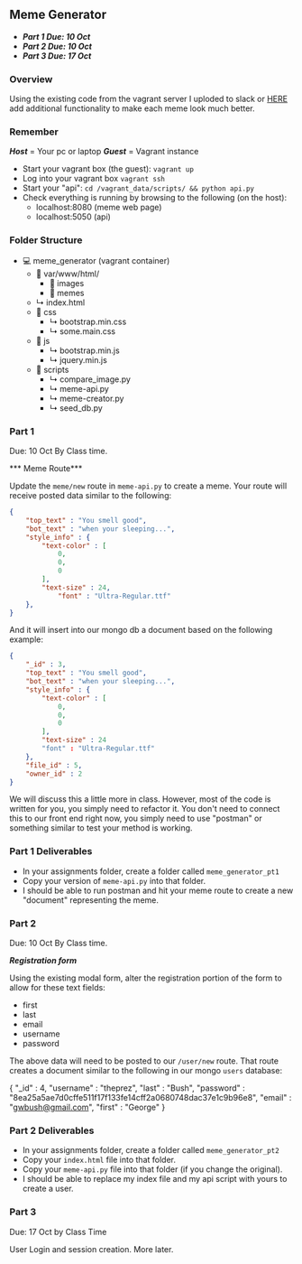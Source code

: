 
## Meme Generator

- ***Part 1 Due: 10 Oct***
- ***Part 2 Due: 10 Oct***
- ***Part 3 Due: 17 Oct***

### Overview

Using the existing code from the vagrant server I uploded to slack or [HERE](https://github.com/rugbyprof/4443-Internet-Programming/blob/master/Assignments/05-Meme_Generator/meme_generator.zip) add additional functionality to make each meme look much better.

### Remember

***Host*** = Your pc or laptop
***Guest*** = Vagrant instance 

- Start your vagrant box (the guest): `vagrant up`
- Log into your vagrant box `vagrant ssh`
- Start your "api": `cd /vagrant_data/scripts/ && python api.py`
- Check everything is running by browsing to the following (on the host):
    - localhost:8080   (meme web page)
    - localhost:5050   (api)

### Folder Structure

- &#128187; meme_generator (vagrant container)
    - &#128193; var/www/html/
        - &#128193; images
        - &#128193; memes
    - &#x21b3; index.html
    - &#128193; css
        - &#x21b3; bootstrap.min.css
        - &#x21b3; some.main.css
    - &#128193; js
        - &#x21b3; bootstrap.min.js
        - &#x21b3; jquery.min.js
    - &#128193; scripts
        - &#x21b3; compare_image.py
        - &#x21b3; meme-api.py
        - &#x21b3; meme-creator.py
        - &#x21b3; seed_db.py

### Part 1
Due: 10 Oct By Class time.

*** Meme Route***

Update the `meme/new` route in `meme-api.py` to create a meme. Your route will receive posted data similar to the following:

```json
{
	"top_text" : "You smell good",
	"bot_text" : "when your sleeping...",
	"style_info" : {
		"text-color" : [
			0,
			0,
			0
		],
		"text-size" : 24,
        	"font" : "Ultra-Regular.ttf"
	},
}
```

And it will insert into our mongo db a document based on the following example:

```json
{
	"_id" : 3,
	"top_text" : "You smell good",
	"bot_text" : "when your sleeping...",
	"style_info" : {
		"text-color" : [
			0,
			0,
			0
		],
		"text-size" : 24
        "font" : "Ultra-Regular.ttf"
	},
	"file_id" : 5,
	"owner_id" : 2
}
```

We will discuss this a little more in class. However, most of the code is written for you, you simply need to 
refactor it. You don't need to connect this to our front end right now, you simply need to use "postman" or something similar to test your method is working. 

### Part 1 Deliverables

- In your assignments folder, create a folder called `meme_generator_pt1`
- Copy your version of `meme-api.py` into that folder.
- I should be able to run postman and hit your meme route to create a new "document" representing the meme.


### Part 2
Due: 10 Oct By Class time.

***Registration form***

Using the existing modal form, alter the registration portion of the form to allow for these text fields:

- first
- last
- email
- username
- password

The above data will need to be posted to our `/user/new` route. That route creates a document similar to the following in our mongo `users` database:

{
	"_id" : 4,
	"username" : "theprez",
	"last" : "Bush",
	"password" : "8ea25a5ae7d0cffe511f17f133fe14cff2a0680748dac37e1c9b96e8",
	"email" : "gwbush@gmail.com",
	"first" : "George"
}

### Part 2 Deliverables

- In your assignments folder, create a folder called `meme_generator_pt2`
- Copy your `index.html` file into that folder.
- Copy your `meme-api.py` file into that folder (if you change the original).
- I should be able to replace my index file and my api script with yours to create a user. 

### Part 3
Due: 17 Oct by Class Time

User Login and session creation. 
More later.
